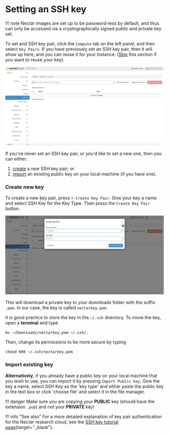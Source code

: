 # Setting an SSH key

!!! note
    Nectar images are set up to be password-less by default, and thus can only be accessed via a cryptographically signed public and private key set.

To set and SSH key pair, click the `Compute` tab on the left panel, and then select `Key Pairs`.
If you have previously set an SSH key pair, then it will show up here, and you can reuse it for your instance. ([Skip](../launching-instance/) this section if you want to reuse your key).

![](images/key_pairs.png)

If you've never set an SSH key pair, or you'd like to set a new one, then you can either:

1. [create](#create-new-key) a new SSH key pair; or
2. [import](#import-existing-key) an existing public key on your local machine (if you have one).

### Create new key
To create a new key pair, press `+ Create Key Pair`. Give your key a name and select SSH Key for the Key Type. Then press the `Create Key Pair` button.

![](images/create_key.png)

This will download a private key to your downloads folder with the suffix `.pem`. In our case, the key is called `nectarkey.pem`.

It is good practice to store the key in the `~/.ssh` directory. To move the key, open a **terminal** and type

```console
mv ~/Downloads/nectarkey.pem ~/.ssh/.
```

Then, change its permissions to be more secure by typing

```console
chmod 600 ~/.ssh/nectarkey.pem
```

### Import existing key
**Alternatively**, if you already have a public key on your local machine that you wish to use, you can import it by pressing `Import Public Key`.
Give the key a name, select SSH Key as the 'key type' and either paste the public key in the text box or click 'choose file' and select it in the file manager.

!!! danger
    Make sure you are copying your **PUBLIC** key (should have the extension `.pub`) and not your **PRIVATE** key!

!!! info "See also"
    For a more detailed explanation of key pair authentication for the Nectar research cloud, see the [SSH key tutorial page](http://training.nectar.org.au/package07/sections/createSSHKey.html){target="_blank"}.
